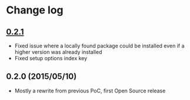 # Change log

## [0.2.1]

* Fixed issue where a locally found package could be installed even if a higher version was already installed
* Fixed setup options index key


## 0.2.0 (2015/05/10)

* Mostly a rewrite from previous PoC, first Open Source release


[0.2.1]: https://github.com/meltingmedia/MODX-Package-Installer/compare/v0.2.0...master
